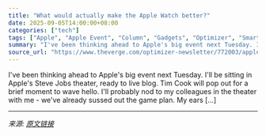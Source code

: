 ```yaml
---
title: "What would actually make the Apple Watch better?"
date: 2025-09-05T14:00:00+08:00
categories: ["tech"]
tags: ["Apple", "Apple Event", "Column", "Gadgets", "Optimizer", "Smartwatch", "Tech", "Wearable"]
summary: "I've been thinking ahead to Apple's big event next Tuesday. I'll be sitting in Apple's Steve Jobs theater, ready to live blog. Tim Cook will pop out for a brief moment to wave hello. I'll probably nod"
source_url: "https://www.theverge.com/optimizer-newsletter/772003/apple-watch-iphone-17-optimizer-smartwatch-wearables"
---
```


I've been thinking ahead to Apple's big event next Tuesday. I'll be sitting in Apple's Steve Jobs theater, ready to live blog. Tim Cook will pop out for a brief moment to wave hello. I'll probably nod to my colleagues in the theater with me - we've already sussed out the game plan. My ears [&#8230;]

---

*来源: [原文链接](https://www.theverge.com/optimizer-newsletter/772003/apple-watch-iphone-17-optimizer-smartwatch-wearables)*
